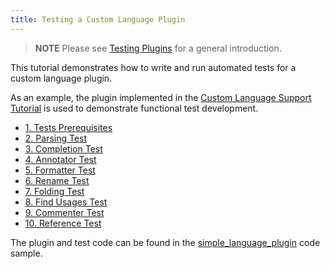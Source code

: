```yaml
---
title: Testing a Custom Language Plugin
---
```

<!-- Copyright 2000-2020 JetBrains s.r.o. and other contributors. Use of this source code is governed by the Apache 2.0 license that can be found in the LICENSE file. -->

> **NOTE** Please see [Testing Plugins](/basics/testing_plugins/testing_plugins.md) for a general introduction.

This tutorial demonstrates how to write and run automated tests for a custom language plugin.

As an example, the plugin implemented in the [Custom Language Support Tutorial](/tutorials/custom_language_support_tutorial.md) is used to demonstrate functional test development.

*  [1. Tests Prerequisites](writing_tests_for_plugins/tests_prerequisites.md)
*  [2. Parsing Test](writing_tests_for_plugins/parsing_test.md)
*  [3. Completion Test](writing_tests_for_plugins/completion_test.md)
*  [4. Annotator Test](writing_tests_for_plugins/annotator_test.md)
*  [5. Formatter Test](writing_tests_for_plugins/formatter_test.md)
*  [6. Rename Test](writing_tests_for_plugins/rename_test.md)
*  [7. Folding Test](writing_tests_for_plugins/folding_test.md)
*  [8. Find Usages Test](writing_tests_for_plugins/find_usages_test.md)
*  [9. Commenter Test](writing_tests_for_plugins/commenter_test.md)
*  [10. Reference Test](writing_tests_for_plugins/reference_test.md)

The plugin and test code can be found in the [simple_language_plugin](https://github.com/JetBrains/intellij-sdk-code-samples/tree/master/simple_language_plugin) code sample.
